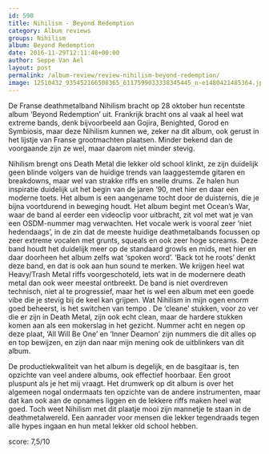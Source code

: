 ```yaml
---
id: 590
title: Nihilism - Beyond Redemption
category: Album reviews
groups: Nihilism
album: Beyond Redemption
date: 2016-11-29T12:11:48+00:00
author: Seppe Van Ael
layout: post
permalink: /album-review/review-nihilism-beyond-redemption/
image: 12510432_935452166508365_6117599033338345445_n-e1480421485364.jpg
---
```

De Franse deathmetalband Nihilism bracht op 28 oktober hun recentste album ‘Beyond Redemption’ uit. Frankrijk bracht ons al vaak al heel wat extreme bands, denk bijvoorbeeld aan Gojira, Benighted, Gorod en Symbiosis, maar deze Nihilism kunnen we, zeker na dit album, ook gerust in het lijstje van Franse grootmachten plaatsen. Minder bekend dan de voorgaande zijn ze wel, maar daarom niet minder stevig.

Nihilism brengt ons Death Metal die lekker old school klinkt, ze zijn duidelijk geen blinde volgers van de huidige trends van laaggestemde gitaren en breakdowns, maar wel van strakke riffs en snelle drums. Ze halen hun inspiratie duidelijk uit het begin van de jaren ’90, met hier en daar een moderne toets. Het album is een aangename tocht door de duisternis, die je bijna voortdurend in beweging houdt. Het album begint met Ocean’s War, waar de band al eerder een videoclip voor uitbracht, zit vol met wat je van een OSDM-nummer mag verwachten. Het vocale werk is vooral zeer ‘niet hedendaags’, in de zin dat de meeste huidige deathmetalbands focussen op zeer extreme vocalen met grunts, squeals en ook zeer hoge screams. Deze band houdt het duidelijk meer op de standaard growls en mids, met hier en daar doorheen het album zelfs wat ‘spoken word’. ‘Back tot he roots’ denkt deze band, en dat is ook aan hun sound te merken. We krijgen heel wat Heavy/Trash Metal riffs voorgeschoteld, iets wat in de modernere death metal dan ook weer meestal ontbreekt. De band is niet overdreven technisch, niet al te progressief, maar het is wel een album met een goede vibe die je stevig bij de keel kan grijpen. Wat Nihilism in mijn ogen enorm goed beheerst, is het switchen van tempo . De ‘cleane’ stukken, voor zo ver die er zijn in Death Metal, zijn ook echt clean, maar de hardere stukken komen aan als een mokerslag in het gezicht. Nummer acht en negen op deze plaat, ‘All Will Be One’ en ‘Inner Deamon’ zijn nummers die dit alles op en top bewijzen, en zijn dan naar mijn mening ook de uitblinkers van dit album.

De productiekwaliteit van het album is degelijk, en de basgitaar is, ten opzichte van veel andere albums, ook effectief hoorbaar. Een groot pluspunt als je het mij vraagt. Het drumwerk op dit album is over het algemeen nogal ondermaats ten opzichte van de andere instrumenten, maar dat kan ook aan de opnames liggen en de lekkere riffs maken heel wat goed. Toch weet Nihilism met dit plaatje mooi zijn mannetje te staan in de deathmetalwereld. Een aanrader voor mensen die lekker tegendraads tegen alle hypes ingaan en hun metal lekker old school hebben.

score: 7,5/10
